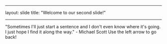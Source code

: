 ___
layout: slide
title: "Welcome to our second slide!"
___
"Sometimes I'll just start a sentence and I don't even know where it's going. I just hope I find it along the way." - Michael Scott
Use the left arrow to go back!
